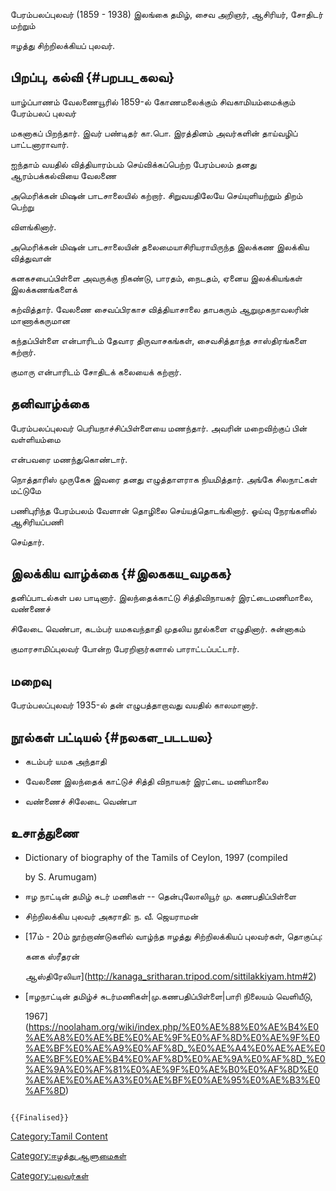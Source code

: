 பேரம்பலப்புலவர் (1859 - 1938) இலங்கை தமிழ், சைவ அறிஞர், ஆசிரியர், சோதிடர் மற்றும்
ஈழத்து சிற்றிலக்கியப் புலவர்.

## பிறப்பு, கல்வி {#பறபப_கலவ}

யாழ்ப்பாணம் வேலணையூரில் 1859-ல் கோணமலைக்கும் சிவகாமியம்மைக்கும் பேரம்பலப் புலவர்
மகனாகப் பிறந்தார். இவர் பண்டிதர் கா.பொ. இரத்தினம் அவர்களின் தாய்வழிப் பாட்டனாராவார்.

ஐந்தாம் வயதில் வித்தியாரம்பம் செய்விக்கப்பெற்ற பேரம்பலம் தனது ஆரம்பக்கல்வியை வேலணை
அமெரிக்கன் மிஷன் பாடசாலையில் கற்றார். சிறுவயதிலேயே செய்யுளியற்றும் திறம் பெற்று
விளங்கினார்.

அமெரிக்கன் மிஷன் பாடசாலையின் தலைமையாசிரியராயிருந்த இலக்கண இலக்கிய வித்துவான்
கனகசபைப்பிள்ளை அவருக்கு நிகண்டு, பாரதம், நைடதம், ஏனைய இலக்கியங்கள் இலக்கணங்களைக்
கற்வித்தார். வேலணை சைவப்பிரகாச வித்தியாசாலை தாபகரும் ஆறுமுகநாவலரின் மாணாக்கருமான
கந்தப்பிள்ளை என்பாரிடம் தேவார திருவாசகங்கள், சைவசித்தாந்த சாஸ்திரங்களை கற்றார்.
குமாரு என்பாரிடம் சோதிடக் கலையைக் கற்றார்.

## தனிவாழ்க்கை

பேரம்பலப்புலவர் பெரியநாச்சிப்பிள்ளையை மணந்தார். அவரின் மறைவிற்குப் பின் வள்ளியம்மை
என்பவரை மணந்துகொண்டார்.

நொத்தாரிஸ் முருகேசு இவரை தனது எழுத்தாளராக நியமித்தார். அங்கே சிலநாட்கள் மட்டுமே
பணிபுரிந்த பேரம்பலம் வேளான் தொழிலை செய்யத்தொடங்கினார். ஓய்வு நேரங்களில் ஆசிரியப்பணி
செய்தார்.

## இலக்கிய வாழ்க்கை {#இலககய_வழகக}

தனிப்பாடல்கள் பல பாடினார். இலந்தைக்காட்டு சித்திவிநாயகர் இரட்டைமணிமாலை, வண்ணைச்
சிலேடை வெண்பா, கடம்பர் யமகவந்தாதி முதலிய நூல்களை எழுதினார். சுன்னாகம்
குமாரசாமிப்புலவர் போன்ற பேரறிஞர்களால் பாராட்டப்பட்டார்.

## மறைவு

பேரம்பலப்புலவர் 1935-ல் தன் எழுபத்தாறாவது வயதில் காலமானார்.

## நூல்கள் பட்டியல் {#நலகள_படடயல}

-   கடம்பர் யமக அந்தாதி
-   வேலணை இலந்தைக் காட்டுச் சித்தி விநாயகர் இரட்டை மணிமாலை
-   வண்ணைச் சிலேடை வெண்பா

## உசாத்துணை

-   Dictionary of biography of the Tamils of Ceylon, 1997 (compiled
    by S. Arumugam)
-   ஈழ நாட்டின் தமிழ் சுடர் மணிகள் -- தென்புலோலியூர் மு. கணபதிப்பிள்ளை
-   சிற்றிலக்கிய புலவர் அகராதி: ந. வீ. ஜெயராமன்
-   [17ம் - 20ம் நூற்றாண்டுகளில் வாழ்ந்த ஈழத்து சிற்றிலக்கியப் புலவர்கள், தொகுப்பு:
    கனக ஸ்ரீதரன்
    ஆஸ்திரேலியா](http://kanaga_sritharan.tripod.com/sittilakkiyam.htm#2)
-   [ஈழநாட்டின் தமிழ்ச் சுடர்மணிகள்\|மு.கணபதிப்பிள்ளை\|பாரி நிலையம் வெளியீடு,
    1967](https://noolaham.org/wiki/index.php/%E0%AE%88%E0%AE%B4%E0%AE%A8%E0%AE%BE%E0%AE%9F%E0%AF%8D%E0%AE%9F%E0%AE%BF%E0%AE%A9%E0%AF%8D_%E0%AE%A4%E0%AE%AE%E0%AE%BF%E0%AE%B4%E0%AF%8D%E0%AE%9A%E0%AF%8D_%E0%AE%9A%E0%AF%81%E0%AE%9F%E0%AE%B0%E0%AF%8D%E0%AE%AE%E0%AE%A3%E0%AE%BF%E0%AE%95%E0%AE%B3%E0%AF%8D)

```{=mediawiki}
{{Finalised}}
```
[Category:Tamil Content](Category:Tamil_Content "wikilink")
[Category:ஈழத்து ஆளுமைகள்](Category:ஈழத்து_ஆளுமைகள் "wikilink")
[Category:புலவர்கள்](Category:புலவர்கள் "wikilink")
